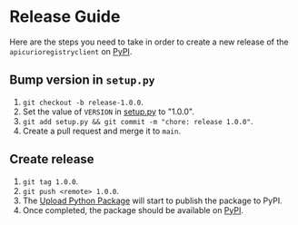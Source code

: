 # Release Guide

Here are the steps you need to take in order to create a new release of the `apicurioregistryclient` on [PyPI](https://pypi.org/project/apicurioregistryclient).

## Bump version in `setup.py`

1. `git checkout -b release-1.0.0`.
2. Set the value of `VERSION` in [setup.py](./setup.py) to "1.0.0".
3. `git add setup.py && git commit -m "chore: release 1.0.0"`.
4. Create a pull request and merge it to `main`.

## Create release

1. `git tag 1.0.0`.
2. `git push <remote> 1.0.0`.
3. The [Upload Python Package](https://github.com/Apicurio/apicurio-registry-client-sdk-python/actions/workflows/pythonpublish.yml) will start to publish the package to PyPI.
4. Once completed, the package should be available on [PyPI](https://pypi.org/project/apicurioregistryclient).
